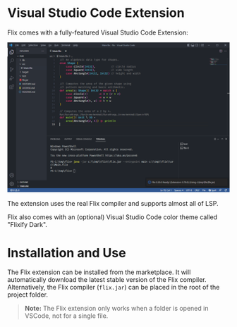 # Visual Studio Code Extension

Flix comes with a fully-featured Visual Studio Code Extension:

![Visual Studio Code1](images/vscode1.png)

The extension uses the real Flix compiler and supports almost all of LSP.

Flix also comes with an (optional) Visual Studio Code color theme called "Flixify Dark".

# Installation and Use

The Flix extension can be installed from the marketplace.
It will automatically download the latest stable version of the Flix compiler.
Alternatively, the Flix compiler (`flix.jar`) can be placed in the root of the project folder.

> **Note:** The Flix extension only works when a folder is opened in VSCode, not for a single file.
